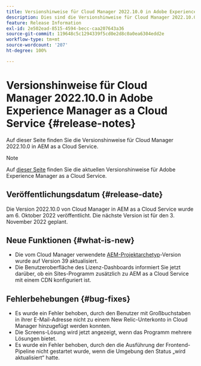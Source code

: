 ```yaml
---
title: Versionshinweise für Cloud Manager 2022.10.0 in Adobe Experience Manager as a Cloud Service
description: Dies sind die Versionshinweise für Cloud Manager 2022.10.0 in AEM as a Cloud Service.
feature: Release Information
exl-id: 2e502ead-8515-4594-becc-caa207643a36
source-git-commit: 119648c5c1294339f5cd0e2d8c0a0ea6304edd2e
workflow-type: tm+mt
source-wordcount: '207'
ht-degree: 100%

---
```


# Versionshinweise für Cloud Manager 2022.10.0 in Adobe Experience Manager as a Cloud Service {#release-notes}

Auf dieser Seite finden Sie die Versionshinweise für Cloud Manager 2022.10.0 in AEM as a Cloud Service.

>[!NOTE]
>
>Auf [dieser Seite](/help/release-notes/release-notes-cloud/release-notes-current.md) finden Sie die aktuellen Versionshinweise für Adobe Experience Manager as a Cloud Service.

## Veröffentlichungsdatum {#release-date}

Die Version 2022.10.0 von Cloud Manager in AEM as a Cloud Service wurde am 6. Oktober 2022 veröffentlicht. Die nächste Version ist für den 3. November 2022 geplant.

## Neue Funktionen {#what-is-new}

* Die vom Cloud Manager verwendete [AEM-Projektarchetyp](https://experienceleague.adobe.com/docs/experience-manager-core-components/using/developing/archetype/overview.html?lang=de)-Version wurde auf Version 39 aktualisiert.
* Die Benutzeroberfläche des Lizenz-Dashboards informiert Sie jetzt darüber, ob ein Sites-Programm zusätzlich zu AEM as a Cloud Service mit einem CDN konfiguriert ist.

## Fehlerbehebungen {#bug-fixes}

* Es wurde ein Fehler behoben, durch den Benutzer mit Großbuchstaben in ihrer E-Mail-Adresse nicht zu einem New Relic-Unterkonto in Cloud Manager hinzugefügt werden konnten.
* Die Screens-Lösung wird jetzt angezeigt, wenn das Programm mehrere Lösungen bietet.
* Es wurde ein Fehler behoben, durch den die Ausführung der Frontend-Pipeline nicht gestartet wurde, wenn die Umgebung den Status „wird aktualisiert“ hatte.
